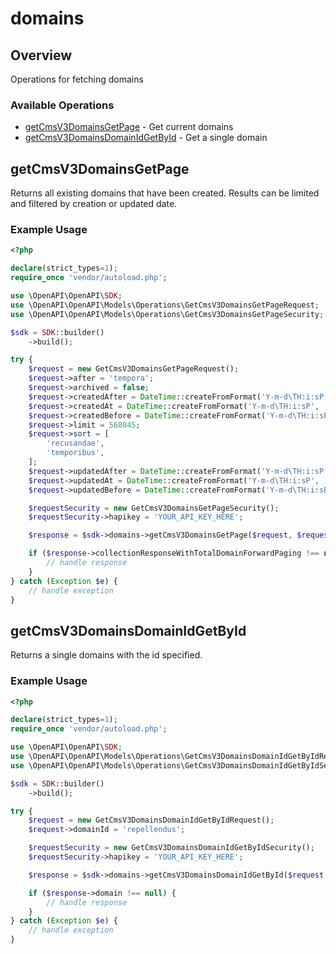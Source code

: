 # domains

## Overview

Operations for fetching domains

### Available Operations

* [getCmsV3DomainsGetPage](#getcmsv3domainsgetpage) - Get current domains
* [getCmsV3DomainsDomainIdGetById](#getcmsv3domainsdomainidgetbyid) - Get a single domain

## getCmsV3DomainsGetPage

Returns all existing domains that have been created. Results can be limited and filtered by creation or updated date.

### Example Usage

```php
<?php

declare(strict_types=1);
require_once 'vendor/autoload.php';

use \OpenAPI\OpenAPI\SDK;
use \OpenAPI\OpenAPI\Models\Operations\GetCmsV3DomainsGetPageRequest;
use \OpenAPI\OpenAPI\Models\Operations\GetCmsV3DomainsGetPageSecurity;

$sdk = SDK::builder()
    ->build();

try {
    $request = new GetCmsV3DomainsGetPageRequest();
    $request->after = 'tempora';
    $request->archived = false;
    $request->createdAfter = DateTime::createFromFormat('Y-m-d\TH:i:sP', '2022-07-10T15:39:12.517Z');
    $request->createdAt = DateTime::createFromFormat('Y-m-d\TH:i:sP', '2020-07-25T16:12:20.938Z');
    $request->createdBefore = DateTime::createFromFormat('Y-m-d\TH:i:sP', '2022-01-15T14:47:59.325Z');
    $request->limit = 568045;
    $request->sort = [
        'recusandae',
        'temporibus',
    ];
    $request->updatedAfter = DateTime::createFromFormat('Y-m-d\TH:i:sP', '2022-08-30T20:24:33.984Z');
    $request->updatedAt = DateTime::createFromFormat('Y-m-d\TH:i:sP', '2022-05-09T10:00:51.349Z');
    $request->updatedBefore = DateTime::createFromFormat('Y-m-d\TH:i:sP', '2022-08-19T14:12:14.246Z');

    $requestSecurity = new GetCmsV3DomainsGetPageSecurity();
    $requestSecurity->hapikey = 'YOUR_API_KEY_HERE';

    $response = $sdk->domains->getCmsV3DomainsGetPage($request, $requestSecurity);

    if ($response->collectionResponseWithTotalDomainForwardPaging !== null) {
        // handle response
    }
} catch (Exception $e) {
    // handle exception
}
```

## getCmsV3DomainsDomainIdGetById

Returns a single domains with the id specified.

### Example Usage

```php
<?php

declare(strict_types=1);
require_once 'vendor/autoload.php';

use \OpenAPI\OpenAPI\SDK;
use \OpenAPI\OpenAPI\Models\Operations\GetCmsV3DomainsDomainIdGetByIdRequest;
use \OpenAPI\OpenAPI\Models\Operations\GetCmsV3DomainsDomainIdGetByIdSecurity;

$sdk = SDK::builder()
    ->build();

try {
    $request = new GetCmsV3DomainsDomainIdGetByIdRequest();
    $request->domainId = 'repellendus';

    $requestSecurity = new GetCmsV3DomainsDomainIdGetByIdSecurity();
    $requestSecurity->hapikey = 'YOUR_API_KEY_HERE';

    $response = $sdk->domains->getCmsV3DomainsDomainIdGetById($request, $requestSecurity);

    if ($response->domain !== null) {
        // handle response
    }
} catch (Exception $e) {
    // handle exception
}
```
